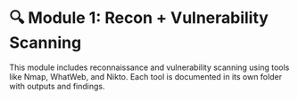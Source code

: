 # 🔍 Module 1: Recon + Vulnerability Scanning

This module includes reconnaissance and vulnerability scanning using tools like Nmap, WhatWeb, and Nikto. Each tool is documented in its own folder with outputs and findings.


